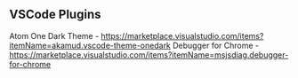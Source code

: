 ## VSCode Plugins

Atom One Dark Theme - https://marketplace.visualstudio.com/items?itemName=akamud.vscode-theme-onedark
Debugger for Chrome - https://marketplace.visualstudio.com/items?itemName=msjsdiag.debugger-for-chrome
